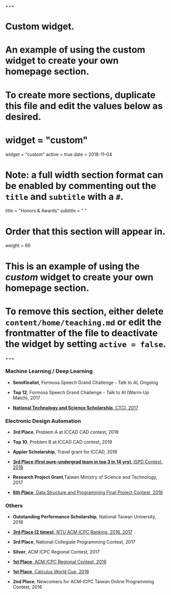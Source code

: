 +++
# Custom widget.
# An example of using the custom widget to create your own homepage section.
# To create more sections, duplicate this file and edit the values below as desired.
# widget = "custom"
widget = "custom"
active = true
date = 2018-11-04

# Note: a full width section format can be enabled by commenting out the `title` and `subtitle` with a `#`.
title = "Honors & Awards"
subtitle = " "
# Order that this section will appear in.
weight = 66

# This is an example of using the *custom* widget to create your own homepage section.
# 
# To remove this section, either delete `content/home/teaching.md` or edit the frontmatter of the file to deactivate the widget by setting `active = false`.
+++

### Machine Learning / Deep Learning

* **Semifinalist**, Formosa Speech Grand Challenge - Talk to AI, Ongoing
 
* **Top 12**, Formosa Speech Grand Challenge - Talk to AI (Warm-Up Match), 2017
 
* [**National Technology and Science Scholarship**, CTCI, 2017](/project/ctci)

### Electronic Design Automation

* **3rd Place**, Problem A at ICCAD CAD contest, 2018

* **Top 10**, Problem B at ICCAD CAD contest, 2018

* **Appier Scholarship**, Travel grant for ICCAD, 2018
 
* [**3rd Place (first pure-undergrad team in top 3 in 14 yrs)**, ISPD Contest, 2018](/files/honors/ispd.pdf)

* **Research Project Grant**,Taiwan Ministry of Science and Technology, 2017
 
* [**6th Place**, Data Structure and Programming Final Project Contest, 2016](/img/honors/dsnp.jpg)

### Others

* **Outstanding Performance Scholarship**, National Taiwan University, 2018

* [**3rd Place (2 times)**, NTU ACM ICPC Ranking, 2016, 2017](/img/honors/ntu_pk.png)
 
* **3rd Place**, National Collegiate Programming Contest, 2017
 
* **Silver**, ACM ICPC Regional Contest, 2017
 
* [**1st Place**, ACM ICPC Regional Contest, 2016](/img/honors/icpc_manila.jpg)
 
* [**1st Place**, Calculus World Cup, 2016](/img/honors/calculus_world_cup.jpg)
 
* **2nd Place**, Newcomers for ACM-ICPC Taiwan Online Programming Contest, 2016
